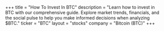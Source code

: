 +++
title = "How To Invest In BTC"
description = "Learn how to invest in BTC with our comprehensive guide. Explore market trends, financials, and the social pulse to help you make informed decisions when analyzing $BTC."
ticker = "BTC"
layout = "stocks"
company = "Bitcoin (BTC)"
+++

